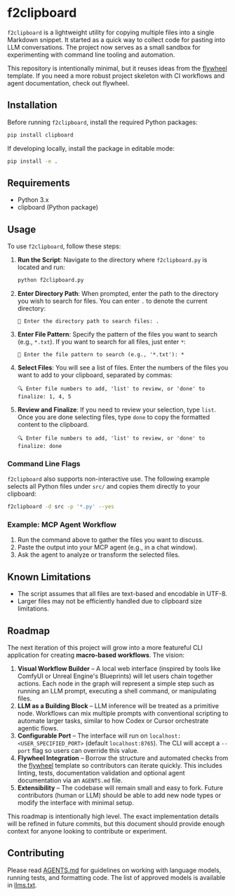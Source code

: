 # f2clipboard

`f2clipboard` is a lightweight utility for copying multiple files into a single Markdown snippet. It started as a quick way to collect code for pasting into LLM conversations. The project now serves as a small sandbox for experimenting with command line tooling and automation.

This repository is intentionally minimal, but it reuses ideas from the [flywheel](https://github.com/futuroptimist/flywheel) template. If you need a more robust project skeleton with CI workflows and agent documentation, check out flywheel.

## Installation

Before running `f2clipboard`, install the required Python packages:

```bash
pip install clipboard
```

If developing locally, install the package in editable mode:

```bash
pip install -e .
```

## Requirements

- Python 3.x
- clipboard (Python package)

## Usage

To use `f2clipboard`, follow these steps:

1. **Run the Script**: Navigate to the directory where `f2clipboard.py` is located and run:

   ```bash
   python f2clipboard.py
   ```

2. **Enter Directory Path**: When prompted, enter the path to the directory you wish to search for files. You can enter `.` to denote the current directory:

   ```plaintext
   📁 Enter the directory path to search files: .
   ```

3. **Enter File Pattern**: Specify the pattern of the files you want to search (e.g., `*.txt`). If you want to search for all files, just enter `*`:

   ```plaintext
   🔎 Enter the file pattern to search (e.g., '*.txt'): *
   ```

4. **Select Files**: You will see a list of files. Enter the numbers of the files you want to add to your clipboard, separated by commas:

   ```plaintext
   🔍 Enter file numbers to add, 'list' to review, or 'done' to finalize: 1, 4, 5
   ```

5. **Review and Finalize**: If you need to review your selection, type `list`. Once you are done selecting files, type `done` to copy the formatted content to the clipboard.

   ```plaintext
   🔍 Enter file numbers to add, 'list' to review, or 'done' to finalize: done
   ```

### Command Line Flags

`f2clipboard` also supports non-interactive use. The following example selects
all Python files under `src/` and copies them directly to your clipboard:

```bash
f2clipboard -d src -p '*.py' --yes
```

### Example: MCP Agent Workflow

1. Run the command above to gather the files you want to discuss.
2. Paste the output into your MCP agent (e.g., in a chat window).
3. Ask the agent to analyze or transform the selected files.

## Known Limitations

- The script assumes that all files are text-based and encodable in UTF-8.
- Larger files may not be efficiently handled due to clipboard size limitations.

## Roadmap

The next iteration of this project will grow into a more featureful CLI application for creating **macro-based workflows**. The vision:

1. **Visual Workflow Builder** – A local web interface (inspired by tools like ComfyUI or Unreal Engine's Blueprints) will let users chain together actions. Each node in the graph will represent a simple step such as running an LLM prompt, executing a shell command, or manipulating files.
2. **LLM as a Building Block** – LLM inference will be treated as a primitive node. Workflows can mix multiple prompts with conventional scripting to automate larger tasks, similar to how Codex or Cursor orchestrate agentic flows.
3. **Configurable Port** – The interface will run on `localhost:<USER_SPECIFIED_PORT>` (default `localhost:8765`). The CLI will accept a `--port` flag so users can override this value.
4. **Flywheel Integration** – Borrow the structure and automated checks from the [flywheel](https://github.com/futuroptimist/flywheel) template so contributors can iterate quickly. This includes linting, tests, documentation validation and optional agent documentation via an `AGENTS.md` file.
5. **Extensibility** – The codebase will remain small and easy to fork. Future contributors (human or LLM) should be able to add new node types or modify the interface with minimal setup.

This roadmap is intentionally high level. The exact implementation details will be refined in future commits, but this document should provide enough context for anyone looking to contribute or experiment.

## Contributing

Please read [AGENTS.md](AGENTS.md) for guidelines on working with language models, running tests, and formatting code. The list of approved models is available in [llms.txt](llms.txt).
